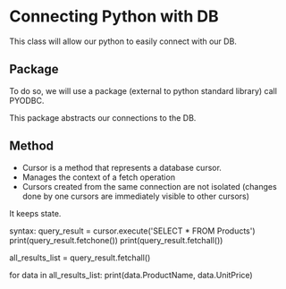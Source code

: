 # Connecting Python with DB

This class will allow our python to easily connect with our DB.

## Package
To do so, we will use a package (external to python standard library) call PYODBC.

This package abstracts our connections to the DB.

## Method
- Cursor is a method that represents a database cursor. 
- Manages the context of a fetch operation 
- Cursors created from the same connection are not isolated (changes done by one cursors are immediately visible to other cursors)

It keeps state.

syntax: query_result = cursor.execute('SELECT * FROM Products')
print(query_result.fetchone())
print(query_result.fetchall())

all_results_list = query_result.fetchall()

for data in all_results_list:
    print(data.ProductName, data.UnitPrice)